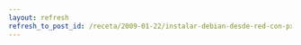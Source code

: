 ```yaml
---
layout: refresh
refresh_to_post_id: /receta/2009-01-22/instalar-debian-desde-red-con-pxe-nunca-fue-tan-fcil
---
```

